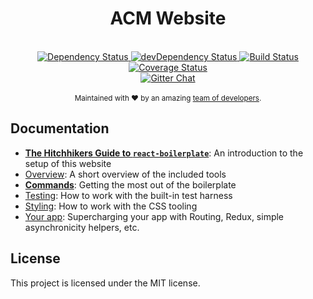 <div align="center">
  <h1>ACM Website</h1>
</div>

<br />

<div align="center">
  <!-- Dependency Status -->
  <a href="https://david-dm.org/USM-ACM/acmWebsite">
    <img src="https://david-dm.org/USM-ACM/acmWebsite.svg" alt="Dependency Status" />
  </a>
  <!-- devDependency Status -->
  <a href="https://david-dm.org/USM-ACM/acmWebsite#info=devDependencies">
    <img src="https://david-dm.org/USM-ACM/acmWebsite/dev-status.svg" alt="devDependency Status" />
  </a>
  <!-- Build Status -->
  <a href="https://travis-ci.org/USM-ACM/acmWebsite">
    <img src="https://travis-ci.org/USM-ACM/acmWebsite.svg" alt="Build Status" />
  </a>
  <!-- Test Coverage -->
  <a href='https://coveralls.io/github/USM-ACM/acmWebsite?branch=master'>
    <img src='https://coveralls.io/repos/github/USM-ACM/acmWebsite/badge.svg?branch=master' alt='Coverage Status' />
  </a>
</div>
<div align="center">
  <!-- Gitter -->
  <a href="https://gitter.im/usmacm/acmWebsite">
    <img src="https://camo.githubusercontent.com/54dc79dc7da6b76b17bc8013342da9b4266d993c/68747470733a2f2f6261646765732e6769747465722e696d2f6d78737462722f72656163742d626f696c6572706c6174652e737667" alt="Gitter Chat" />
  </a>
</div>

<br />

<div align="center">
  <sub>Maintained with ❤️ by an amazing <a href="https://github.com/orgs/USM-ACM/teams/web-devs/members">team of developers</a>.</sub>
</div>

## Documentation

- [**The Hitchhikers Guide to `react-boilerplate`**](docs/general/introduction.md): An introduction to the setup of this website
- [Overview](docs/general): A short overview of the included tools
- [**Commands**](docs/general/commands.md): Getting the most out of the boilerplate
- [Testing](docs/testing): How to work with the built-in test harness
- [Styling](docs/css): How to work with the CSS tooling
- [Your app](docs/js): Supercharging your app with Routing, Redux, simple
  asynchronicity helpers, etc.

## License

This project is licensed under the MIT license.
